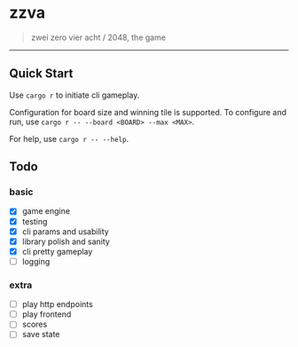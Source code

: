 # zzva
> zwei zero vier acht / 2048, the game

---
## Quick Start
Use `cargo r` to initiate cli gameplay.

Configuration for board size and winning tile is supported.
To configure and run, use `cargo r -- --board <BOARD> --max <MAX>`.

For help, use `cargo r -- --help`.

## Todo
### basic
- [x] game engine
- [x] testing
- [x] cli params and usability 
- [x] library polish and sanity
- [x] cli pretty gameplay 
- [ ] logging

### extra
- [ ] play http endpoints
- [ ] play frontend
- [ ] scores
- [ ] save state